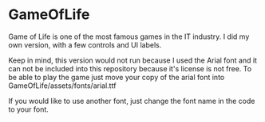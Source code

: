# GameOfLife

Game of Life is one of the most famous games in the IT industry. I did my own version, with a few controls and UI labels.

Keep in mind, this version would not run because I used the Arial font and it can not be included into this repository because it's license is not free.
To be able to play the game just move your copy of the arial font into GameOfLife/assets/fonts/arial.ttf

If you would like to use another font, just change the font name in the code to your font.